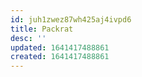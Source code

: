 ```yaml
---
id: juh1zwez87wh425aj4ivpd6
title: Packrat
desc: ''
updated: 1641417488861
created: 1641417488861
---
```



